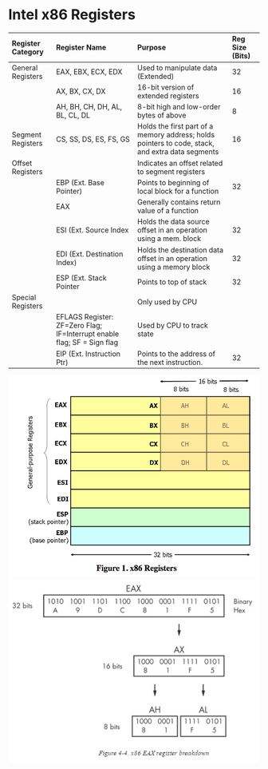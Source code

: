 # Intel x86 Registers

| Register Category | Register Name | Purpose | Reg Size \(Bits\) |
| :--- | :--- | :--- | :--- |
| General Registers | EAX, EBX, ECX, EDX | Used to manipulate data \(Extended\) | 32 |
|  | AX, BX, CX, DX | 16-bit version of extended registers | 16 |
|  | AH, BH, CH, DH, AL, BL, CL, DL | 8-bit high and low-order bytes of above | 8 |
| Segment Registers | CS, SS, DS, ES, FS, GS | Holds the first part of a memory address; holds pointers to code, stack, and extra data segments | 16 |
| Offset Registers |  | Indicates an offset related to segment registers |  |
|  | EBP \(Ext. Base Pointer\) | Points to beginning of local block for a function | 32 |
|  | EAX | Generally contains return value of a function |  |
|  | ESI \(Ext. Source Index | Holds the data source offset in an operation using a mem. block | 32 |
|  | EDI \(Ext. Destination Index\) | Holds the destination data offset in an operation using a memory block | 32 |
|  | ESP \(Ext. Stack Pointer | Points to top of stack | 32 |
| Special Registers |  | Only used by CPU |  |
|  | EFLAGS Register: ZF=Zero Flag; IF=Interrupt enable flag; SF = Sign flag | Used by CPU to track state |  |
|  | EIP \(Ext. Instruction Ptr\) | Points to the address of the next instruction. | 32 |

![](/assets/proc-reg-1.png)![](/assets/proc-reg-2.png)

